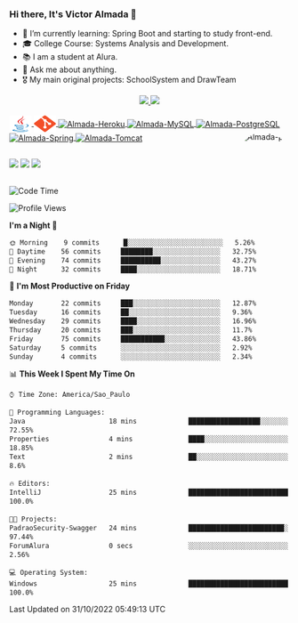 ### Hi there, It's Victor Almada 👋


- 🌱 I’m currently learning: Spring Boot and starting to study front-end.
- 🎓 College Course: Systems Analysis and Development.
- 📚  I am a student at Alura.
- 💬 Ask me about anything.
- 🎖 My main original projects: SchoolSystem and DrawTeam


<div align="center">
  <a href="https://github.com/Almadavic">
  <img height="180em" src="https://github-readme-stats.vercel.app/api?username=Almadavic&show_icons=true&theme=dracula&include_all_commits=true&count_private=true"/>
  <img height="180em" src="https://github-readme-stats.vercel.app/api/top-langs/?username=Almadavic&layout=compact&langs_count=7&theme=dracula"/>
</div>
<div style="display: inline_block"><br>
  <img align="center" alt="Almada-Java" height="30" width="40" src="https://raw.githubusercontent.com/devicons/devicon/master/icons/java/java-original.svg">
  <img align="center" alt="Almada-Git" height="30" width="40" src="https://raw.githubusercontent.com/devicons/devicon/master/icons/git/git-original.svg">
  <img align="center" alt="Almada-Heroku" height="30" width="40" src="https://cdn.jsdelivr.net/gh/devicons/devicon/icons/heroku/heroku-plain-wordmark.svg" />             
  <img align="center" alt="Almada-MySQL" height="30" width="40" src="https://cdn.jsdelivr.net/gh/devicons/devicon/icons/mysql/mysql-original-wordmark.svg" />
  <img align="center" alt="Almada-PostgreSQL" height="30" width="40" src="https://cdn.jsdelivr.net/gh/devicons/devicon/icons/postgresql/postgresql-plain-wordmark.svg" />
  <img align="center" alt="Almada-Spring" height="30" width="40" src="https://cdn.jsdelivr.net/gh/devicons/devicon/icons/spring/spring-original-wordmark.svg" />
  <img align="center" alt="Almada-Tomcat" height="30" width="40" src="https://cdn.jsdelivr.net/gh/devicons/devicon/icons/tomcat/tomcat-original-wordmark.svg" />
  <img align="right" alt="Almada-pic" height="150" style="border-radius:50px;" src="https://user-images.githubusercontent.com/85299065/185514627-94fcf387-edc6-4c24-88f1-b4873ccd49e9.png">
</div>
  
  ##
 
<div> 
  <a href="https://www.youtube.com/channel/UCUrcUNA90M_ZqLEcQxd3UNA" target="_blank"><img src="https://img.shields.io/badge/YouTube-FF0000?style=for-the-badge&logo=youtube&logoColor=white" target="_blank"></a>
 <a href = "mailto:almadavic@live.com"><img src="https://img.shields.io/badge/-Gmail-%23333?style=for-the-badge&logo=gmail&logoColor=white" target="_blank"></a>
  <a href="https://www.linkedin.com/in/victoralmada/" target="_blank"><img src="https://img.shields.io/badge/-LinkedIn-%230077B5?style=for-the-badge&logo=linkedin&logoColor=white" target="_blank"></a> 
</div>

##

<!--START_SECTION:waka-->
![Code Time](http://img.shields.io/badge/Code%20Time-117%20hrs%207%20mins-blue)

![Profile Views](http://img.shields.io/badge/Profile%20Views-3-blue)

**I'm a Night 🦉** 

```text
🌞 Morning    9 commits      █░░░░░░░░░░░░░░░░░░░░░░░░   5.26% 
🌆 Daytime    56 commits     ████████░░░░░░░░░░░░░░░░░   32.75% 
🌃 Evening    74 commits     ██████████░░░░░░░░░░░░░░░   43.27% 
🌙 Night      32 commits     ████░░░░░░░░░░░░░░░░░░░░░   18.71%

```
📅 **I'm Most Productive on Friday** 

```text
Monday       22 commits     ███░░░░░░░░░░░░░░░░░░░░░░   12.87% 
Tuesday      16 commits     ██░░░░░░░░░░░░░░░░░░░░░░░   9.36% 
Wednesday    29 commits     ████░░░░░░░░░░░░░░░░░░░░░   16.96% 
Thursday     20 commits     ███░░░░░░░░░░░░░░░░░░░░░░   11.7% 
Friday       75 commits     ███████████░░░░░░░░░░░░░░   43.86% 
Saturday     5 commits      ░░░░░░░░░░░░░░░░░░░░░░░░░   2.92% 
Sunday       4 commits      ░░░░░░░░░░░░░░░░░░░░░░░░░   2.34%

```


📊 **This Week I Spent My Time On** 

```text
⌚︎ Time Zone: America/Sao_Paulo

💬 Programming Languages: 
Java                     18 mins             ██████████████████░░░░░░░   72.55% 
Properties               4 mins              ████░░░░░░░░░░░░░░░░░░░░░   18.85% 
Text                     2 mins              ██░░░░░░░░░░░░░░░░░░░░░░░   8.6%

🔥 Editors: 
IntelliJ                 25 mins             █████████████████████████   100.0%

🐱‍💻 Projects: 
PadraoSecurity-Swagger   24 mins             ████████████████████████░   97.44% 
ForumAlura               0 secs              ░░░░░░░░░░░░░░░░░░░░░░░░░   2.56%

💻 Operating System: 
Windows                  25 mins             █████████████████████████   100.0%

```


 Last Updated on 31/10/2022 05:49:13 UTC
<!--END_SECTION:waka-->
